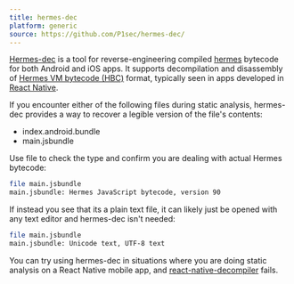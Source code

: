 ```yaml
---
title: hermes-dec
platform: generic
source: https://github.com/P1sec/hermes-dec/
---
```


[Hermes-dec](https://github.com/P1sec/hermes-dec/) is a tool for reverse-engineering compiled [hermes](https://reactnative.dev/docs/hermes) bytecode for both Android and iOS apps. It supports decompilation and disassembly of [Hermes VM bytecode (HBC)](https://lucasbaizer2.github.io/hasmer/hasm/instruction-docs/hbc86.html) format, typically seen in apps developed in [React Native](https://reactnative.dev/).

If you encounter either of the following files during static analysis, hermes-dec provides a way to recover a legible version of the file's contents:
- index.android.bundle
- main.jsbundle

Use file to check the type and confirm you are dealing with actual Hermes bytecode:
```bash
file main.jsbundle
main.jsbundle: Hermes JavaScript bytecode, version 90
```
If instead you see that its a plain text file, it can likely just be opened with any text editor and hermes-dec isn't needed:
```bash
file main.jsbundle
main.jsbundle: Unicode text, UTF-8 text
```

You can try using hermes-dec in situations where you are doing static analysis on a React Native mobile app, and [react-native-decompiler](https://github.com/numandev1/react-native-decompiler) fails.


